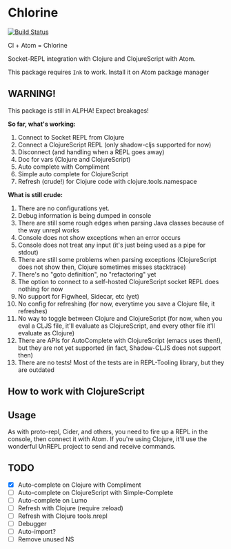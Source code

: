 # Chlorine
[![Build Status](https://travis-ci.org/mauricioszabo/atom-chlorine.svg?branch=master)](https://travis-ci.org/mauricioszabo/atom-chlorine)

Cl + Atom = Chlorine

Socket-REPL integration with Clojure and ClojureScript with Atom.

This package requires `Ink` to work. Install it on Atom package manager

## WARNING!

This package is still in ALPHA! Expect breakages!

**So far, what's working:**
1. Connect to Socket REPL from Clojure
1. Connect a ClojureScript REPL (only shadow-cljs supported for now)
1. Disconnect (and handling when a REPL goes away)
1. Doc for vars (Clojure and ClojureScript)
1. Auto complete with Compliment
1. Simple auto complete for ClojureScript
1. Refresh (crude!) for Clojure code with clojure.tools.namespace

**What is still crude:**
1. There are no configurations yet.
1. Debug information is being dumped in console
1. There are still some rough edges when parsing Java classes because of the way
  unrepl works
1. Console does not show exceptions when an error occurs
1. Console does not treat any input (it's just being used as a pipe for stdout)
1. There are still some problems when parsing exceptions (ClojureScript does not
  show then, Clojure sometimes misses stacktrace)
1. There's no "goto definition", no "refactoring" yet
1. The option to connect to a self-hosted ClojureScript socket REPL does nothing for now
1. No support for Figwheel, Sidecar, etc (yet)
1. No config for refreshing (for now, everytime you save a Clojure file, it refreshes)
1. No way to toggle between Clojure and ClojureScript (for now, when you eval a CLJS file,
  it'll evaluate as ClojureScript, and every other file it'll evaluate as Clojure)
1. There are APIs for AutoComplete with ClojureScript (emacs uses then!), but they are
  not yet supported (in fact, Shadow-CLJS does not support then)
1. There are no tests! Most of the tests are in REPL-Tooling library, but they are
  outdated

## How to work with ClojureScript

## Usage

As with proto-repl, Cider, and others, you need to fire up a REPL in the console, then
connect it with Atom. If you're using Clojure, it'll use the wonderful UnREPL project
to send and receive commands.

## TODO
* [x] Auto-complete on Clojure with Compliment
* [ ] Auto-complete on ClojureScript with Simple-Complete
* [ ] Auto-complete on Lumo
* [ ] Refresh with Clojure (require :reload)
* [ ] Refresh with Clojure tools.nrepl
* [ ] Debugger
* [ ] Auto-import?
* [ ] Remove unused NS
